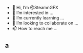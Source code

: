 - 👋 Hi, I’m @SteamnGFX
- 👀 I’m interested in ...
- 🌱 I’m currently learning ...
- 💞️ I’m looking to collaborate on ...
- 📫 How to reach me ...

<H2>a</H2>

